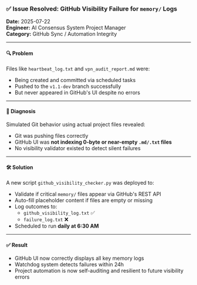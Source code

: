 ### ✅ Issue Resolved: GitHub Visibility Failure for `memory/` Logs

**Date:** 2025-07-22  
**Engineer:** AI Consensus System Project Manager  
**Category:** GitHub Sync / Automation Integrity

---

#### 🔍 Problem
Files like `heartbeat_log.txt` and `vpn_audit_report.md` were:
- Being created and committed via scheduled tasks
- Pushed to the `v1.1-dev` branch successfully
- But never appeared in GitHub's UI despite no errors

---

#### 🧪 Diagnosis
Simulated Git behavior using actual project files revealed:
- Git was pushing files correctly
- GitHub UI was **not indexing 0-byte or near-empty `.md/.txt` files**
- No visibility validator existed to detect silent failures

---

#### 🛠 Solution
A new script `github_visibility_checker.py` was deployed to:
- Validate if critical `memory/` files appear via GitHub's REST API
- Auto-fill placeholder content if files are empty or missing
- Log outcomes to:
  - `github_visibility_log.txt` ✅
  - `failure_log.txt` ❌
- Scheduled to run **daily at 6:30 AM**

---

#### ✅ Result
- GitHub UI now correctly displays all key memory logs
- Watchdog system detects failures within 24h
- Project automation is now self-auditing and resilient to future visibility errors
